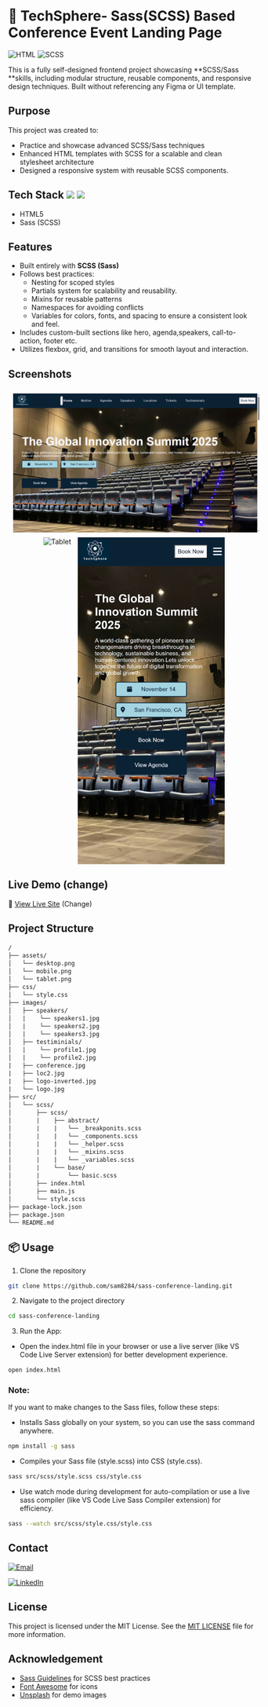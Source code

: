 
 # 🎨 TechSphere- Sass(SCSS) Based Conference Event Landing Page 
 ![HTML](https://img.shields.io/badge/HTML5-E34F26?style=flat&logo=html5&logoColor=white)
![SCSS](https://img.shields.io/badge/SCSS-CC6699?style=flat&logo=sass&logoColor=white)

This is a fully self-designed frontend project showcasing **SCSS/Sass **skills, including modular structure, reusable components, and responsive design techniques. Built without referencing any Figma or UI template.

## Purpose
This project was created to:

- Practice and showcase advanced SCSS/Sass techniques
- Enhanced HTML templates with SCSS for a scalable and clean stylesheet architecture
- Designed a responsive system with reusable SCSS components.

## Tech Stack <img src="https://cdn.jsdelivr.net/gh/devicons/devicon/icons/html5/html5-original.svg" width="30" /> <img src="https://cdn.jsdelivr.net/gh/devicons/devicon/icons/sass/sass-original.svg" width="30" />

- HTML5
- Sass (SCSS) 

## Features

- Built entirely with **SCSS (Sass)**
- Follows best practices:
  - Nesting for scoped styles
  - Partials system for scalability and reusability.
  - Mixins for reusable patterns
  - Namespaces for avoiding conflicts
  - Variables for colors, fonts, and spacing to ensure a consistent look and feel.
- Includes custom-built sections like hero, agenda,speakers, call-to-action, footer etc.
- Utilizes flexbox, grid, and transitions for smooth layout and interaction.


## Screenshots 

<p align="center">
  <img src="./assets/desktop.PNG" alt="Desktop" width="600" style="vertical-align: top;margin-top: 10px;" hspace="10"/>
  <img src="./assets/tablet.png" alt="Tablet" width="400" style="vertical-align: top;margin-top: 10px;" hspace="10"/>
  <img src="./assets/mobile.png" alt="Mobile" width="300" style="vertical-align: top;margin-top: 10px;" />
</p>


## Live Demo (change)

🔗 [View Live Site](www.google.com)
(Change)


## Project Structure

``` 
/ 
├── assets/ 
│   └── desktop.png 
│   └── mobile.png 
│   └── tablet.png 
├── css/ 
│   └── style.css 
├── images/ 
│   ├── speakers/
│   |    └── speakers1.jpg
│   |    └── speakers2.jpg
│   |    └── speakers3.jpg
│   ├── testiminials/
│   |    └── profile1.jpg
│   |    └── profile2.jpg
|   ├── conference.jpg
|   ├── loc2.jpg
|   ├── logo-inverted.jpg
|   └── logo.jpg
├── src/
│   └── scss/
│       ├── scss/
│       |    ├── abstract/
│       |    |   └── _breakponits.scss
│       |    |   └── _components.scss
│       |    |   └── _helper.scss
│       |    |   └── _mixins.scss
│       |    |   └── _variables.scss
│       |    └── base/
│       |        └── basic.scss
│       ├── index.html 
│       ├── main.js 
│       └── style.scss
├── package-lock.json 
├── package.json 
└── README.md 
``` 

## 📦 Usage

1. Clone the repository

```bash
git clone https://github.com/sam8284/sass-conference-landing.git
```

2. Navigate to the project directory

```bash
cd sass-conference-landing
```

3. Run the App:
- Open the index.html file in your browser or use a live server (like VS Code Live Server extension) for better development experience.

```bash
open index.html
```

### Note:
If you want to make changes to the Sass files, follow these steps:

- Installs Sass globally on your system, so you can use the sass command anywhere.

```bash
npm install -g sass
```

- Compiles your Sass file (style.scss) into CSS (style.css).
```bash
sass src/scss/style.scss css/style.css
```

- Use watch mode during development for auto-compilation or use a live sass compiler (like VS Code Live Sass Compiler extension) for efficiency.

```bash
sass --watch src/scss/style.css/style.css
```


## Contact

[![Email](https://img.shields.io/badge/Email-Contact%20Me-red?style=flat-square&logo=gmail)](mailto:saima.ansari8811@gmail.com?subject=Hello&body=I%20found%20your%20project%20interesting!)


[![LinkedIn](https://img.shields.io/badge/LinkedIn-Profile-blue?style=flat-square&logo=linkedin)](https://www.linkedin.com/in/saima-ansari-developer/)


## License

This project is licensed under the MIT License. See the [MIT LICENSE](./LICENSE) file for more information.


## Acknowledgement
- [Sass Guidelines](https://sass-guidelin.es/) for SCSS best practices
- [Font Awesome](https://fontawesome.com/icons) for icons
- [Unsplash](https://unsplash.com/) for demo images

